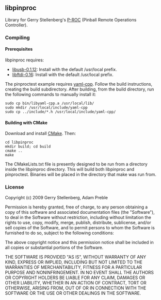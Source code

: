 ## libpinproc

Library for Gerry Stellenberg's [P-ROC](http://pinballcontrollers.com/) (Pinball Remote Operations Controller).

### Compiling

#### Prerequisites

libpinproc requires:

- [libusb-0.1.12](http://libusb.wiki.sourceforge.net/): Install with the default /usr/local prefix.
- [libftdi-0.16](http://www.intra2net.com/en/developer/libftdi/): Install with the default /usr/local prefix.

The pinproctest example requires [yaml-cpp](http://code.google.com/p/yaml-cpp/). Follow the build instructions, creating the build subdirectory.  After building, from the build directory, run the following commands to manually install it:

    sudo cp bin/libyaml-cpp.a /usr/local/lib/
    sudo mkdir /usr/local/include/yaml-cpp
    sudo cp ../include/*.h /usr/local/include/yaml-cpp/

#### Building with CMake

Download and install [CMake](http://www.cmake.org/cmake/resources/software.html).  Then:

    cd libpinproc
    mkdir build; cd build
    cmake ..
    make

The CMakeLists.txt file is presently designed to be run from a directory inside the libpinproc directory.  This will build both libpinproc and pinproctest.  Binaries will be placed in the directory that make was run from.

### License

Copyright (c) 2009 Gerry Stellenberg, Adam Preble

Permission is hereby granted, free of charge, to any person
obtaining a copy of this software and associated documentation
files (the "Software"), to deal in the Software without
restriction, including without limitation the rights to use,
copy, modify, merge, publish, distribute, sublicense, and/or sell
copies of the Software, and to permit persons to whom the
Software is furnished to do so, subject to the following
conditions: 

The above copyright notice and this permission notice shall be
included in all copies or substantial portions of the Software.

THE SOFTWARE IS PROVIDED "AS IS", WITHOUT WARRANTY OF ANY KIND,
EXPRESS OR IMPLIED, INCLUDING BUT NOT LIMITED TO THE WARRANTIES
OF MERCHANTABILITY, FITNESS FOR A PARTICULAR PURPOSE AND
NONINFRINGEMENT. IN NO EVENT SHALL THE AUTHORS OR COPYRIGHT
HOLDERS BE LIABLE FOR ANY CLAIM, DAMAGES OR OTHER LIABILITY,
WHETHER IN AN ACTION OF CONTRACT, TORT OR OTHERWISE, ARISING
FROM, OUT OF OR IN CONNECTION WITH THE SOFTWARE OR THE USE OR
OTHER DEALINGS IN THE SOFTWARE.
